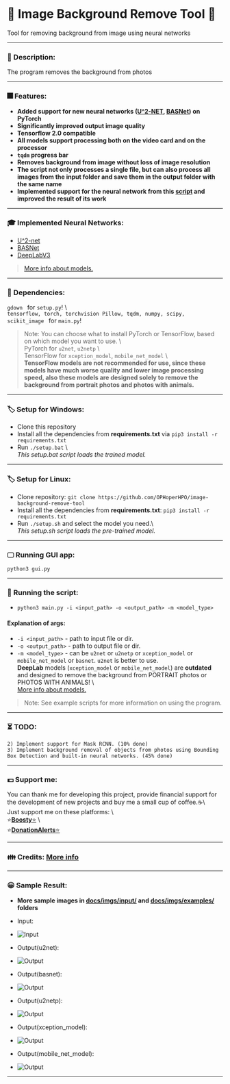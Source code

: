 
# 🥧 Image Background Remove Tool 🥧  
Tool for removing background from image using neural networks  
**********************************************************************  
### 📄 Description:  
The program removes the background from photos  
**********************************************************************  
### 🎆 Features:  
* **Added support for new neural networks ([U^2-NET](https://github.com/NathanUA/U-2-Net), [BASNet]((https://github.com/NathanUA/BASNet))) on PyTorch**  
* **Significantly improved output image quality**  
* __Tensorflow 2.0 compatible__  
* __All models support processing both on the video card and on the processor__  
* __```tqdm``` progress bar__
* __Removes background from image without loss of image resolution__  
*  __The script not only processes a single file, but can also process all images from the input folder and save them in the output folder with the same name__  
*  __Implemented support for the neural network from this [ script](https://github.com/susheelsk/image-background-removal) and improved the result of its work__  
**********************************************************************  
 ### 🎓 Implemented Neural Networks:
* [U^2-net](https://github.com/NathanUA/U-2-Net)
*  [BASNet](https://github.com/NathanUA/BASNet)
* [DeepLabV3](https://github.com/tensorflow/models/tree/master/research/deeplab)
 > [More info about models.](https://github.com/OPHoperHPO/image-background-remove-tool/blob/master/docs/MODELS.md)  
**********************************************************************  
### 🧷 Dependencies:  
```gdown ``` for `setup.py`! \  
```tensorflow, torch, torchvision Pillow, tqdm, numpy, scipy, scikit_image ``` for `main.py`!
> Note:  You can choose what to install PyTorch or TensorFlow, based on which model you want to use. \  
PyTorch for `u2net`, `u2netp` \  
TensorFlow for `xception_model`, `mobile_net_model` \  
**TensorFlow models are not recommended for use, since these models have much worse quality and lower image processing speed, also these models are designed solely to remove the background from portrait photos and photos with animals.**  
**********************************************************************  
### 🏷 Setup for Windows:  
* Clone this repository  
* Install all the dependencies from **requirements.txt** via ```pip3 install -r requirements.txt```  
* Run ```./setup.bat``` \  
_This setup.bat script loads the trained model._  
*********************************************************************
### 🏷 Setup for Linux:  
* Clone repository: ```git clone https://github.com/OPHoperHPO/image-background-remove-tool```  
* Install all the dependencies from **requirements.txt**: ```pip3 install -r requirements.txt```  
* Run ```./setup.sh``` and select the model you need.\  
_This setup.sh script loads the pre-trained model._  
**********************************************************************
### 🖵 Running GUI app:
```python3 gui.py```
**********************************************************************  
### 🧰 Running the script:  
 * ```python3 main.py -i <input_path> -o <output_path> -m <model_type>```  
#### Explanation of args:  
 * `-i <input_path>` - path to input file or dir.  
 * `-o <output_path>` - path to output file or dir.  
 * `-m <model_type>` - can be `u2net` or `u2netp` or `xception_model` or `mobile_net_model` or `basnet`. `u2net` is better to use.   
__DeepLab__ models (`xception_model` or `mobile_net_model`) are __outdated__   
and designed to remove the background from PORTRAIT photos or PHOTOS WITH ANIMALS! \  
[More info about models.](https://github.com/OPHoperHPO/image-background-remove-tool/blob/master/docs/MODELS.md)  
 > Note:  See example scripts for more information on using the program.  
**********************************************************************  
### ⏳ TODO:  
```
2) Implement support for Mask RCNN. (10% done)
3) Implement background removal of objects from photos using Bounding Box Detection and built-in neural networks. (45% done) 
``` 
*********************************************************************
### 💵 Support me:  
  
You can thank me for developing this project, provide financial support for the development of new projects and buy me a small cup of coffee.☕\  
  Just support me on these platforms: \  
  ⭐[**Boosty**⭐](https://boosty.to/anodev) \  
  ⭐[**DonationAlerts**⭐](https://www.donationalerts.com/r/anodev_development)  
*********************************************************************
### 👪 Credits: [More info](https://github.com/OPHoperHPO/image-background-remove-tool/blob/master/docs/CREDITS.md) 

*********************************************************************
### 😀 Sample Result:  
* __More sample images in [docs/imgs/input/](https://github.com/OPHoperHPO/image-background-remove-tool/tree/master/docs/imgs/input) and [docs/imgs/examples/](https://github.com/OPHoperHPO/image-background-remove-tool/tree/master/docs/imgs/examples) folders__  
* Input:   
* ![Input](https://github.com/OPHoperHPO/image-background-remove-tool/blob/master/docs/imgs/input/4.jpg "Input")  
  
* Output(u2net):   
* ![Output](https://github.com/OPHoperHPO/image-background-remove-tool/blob/master/docs/imgs/examples/u2net/4.png "Output")
*  Output(basnet):   
* ![Output](https://github.com/OPHoperHPO/image-background-remove-tool/blob/master/docs/imgs/examples/basnet/4.png "Output")  
* Output(u2netp):   
* ![Output](https://github.com/OPHoperHPO/image-background-remove-tool/blob/master/docs/imgs/examples/u2netp/4.png "Output")  
* Output(xception_model):   
* ![Output](https://github.com/OPHoperHPO/image-background-remove-tool/blob/master/docs/imgs/examples/xception_model/4.png "Output")  
* Output(mobile_net_model):   
* ![Output](https://github.com/OPHoperHPO/image-background-remove-tool/blob/master/docs/imgs/examples/mobile_net_model/4.png "Output")  
**********************************************************************